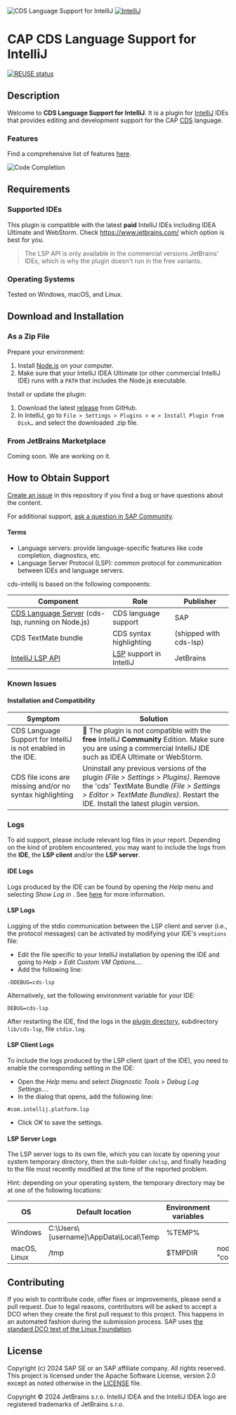 ![CDS Language Support for IntelliJ](.assets/logo.png) [![IntelliJ](.assets/IntelliJ_IDEA_icon.svg)](https://www.jetbrains.com/)

# CAP CDS Language Support for IntelliJ

[![REUSE status](https://api.reuse.software/badge/github.com/cap-js/cds-intellij)](https://api.reuse.software/info/github.com/cap-js/cds-intellij)

## Description

Welcome to **CDS Language Support for IntelliJ**. It is a plugin for [IntelliJ](https://www.jetbrains.com/idea/) IDEs
that provides editing and development support for the CAP [CDS](https://cap.cloud.sap/docs/cds/) language.

### Features

Find a comprehensive list of features [here](./FEATURES.md).

![Code Completion](.assets/code_completion.png)

## Requirements

### Supported IDEs

This plugin is compatible with the latest **paid** IntelliJ IDEs including IDEA Ultimate and WebStorm.  Check https://www.jetbrains.com/ which option is best for you.

> The LSP API is only available in the commercial versions JetBrains' IDEs, which is why the plugin doesn't run in the free variants.

### Operating Systems

Tested on Windows, macOS, and Linux.


## Download and Installation

### As a Zip File

Prepare your environment:

1. Install [Node.js](https://nodejs.org/en/) on your computer.
2. Make sure that your IntelliJ IDEA Ultimate (or other commercial IntelliJ IDE) runs with a `PATH` that includes the Node.js executable.

Install or update the plugin:

1. Download the latest [release](https://github.com/cap-js/cds-intellij/releases) from GitHub.
2. In IntelliJ, go to `File > Settings > Plugins > ⚙ > Install Plugin from Disk…` and select the downloaded .zip file.

### From JetBrains Marketplace

Coming soon. We are working on it.


## How to Obtain Support

[Create an issue](https://github.com/cap-js/cds-intellij/issues) in this repository if you find a bug or have questions about the content.

For additional support, [ask a question in SAP Community](https://answers.sap.com/questions/ask.html).

#### Terms

- Language servers: provide language-specific features like code completion, diagnostics, etc.
- Language Server Protocol (LSP): common protocol for communication between IDEs and language servers.

cds-intellij is based on the following components:

| Component                                                                                       | Role                                                                             | Publisher              |
|-------------------------------------------------------------------------------------------------|----------------------------------------------------------------------------------|------------------------|
| [CDS Language Server](https://www.npmjs.com/package/@sap/cds-lsp) (cds-lsp, running on Node.js) | CDS language support                                                             | SAP                    |
| CDS TextMate bundle                                                                             | CDS syntax highlighting                                                          | (shipped with cds-lsp) |
| [IntelliJ LSP API](https://plugins.jetbrains.com/docs/intellij/language-server-protocol.html)   | [LSP](https://microsoft.github.io/language-server-protocol/) support in IntelliJ | JetBrains              |


### Known Issues

#### Installation and Compatibility

| Symptom                                                      | Solution                                                                                                                                                                                                           |
|--------------------------------------------------------------|--------------------------------------------------------------------------------------------------------------------------------------------------------------------------------------------------------------------|
| CDS Language Support for IntelliJ is not enabled in the IDE. | 🚫 The plugin is not compatible with the **free** IntelliJ **Community** Edition. Make sure you are using a commercial IntelliJ IDE such as IDEA Ultimate or WebStorm.                                             |
| CDS file icons are missing and/or no syntax highlighting     | Uninstall any previous versions of the plugin *(File > Settings > Plugins)*. Remove the 'cds' TextMate Bundle *(File > Settings > Editor > TextMate Bundles)*. Restart the IDE. Install the latest plugin version. |

### Logs

To aid support, please include relevant log files in your report.
Depending on the kind of problem encountered, you may want to include the logs from the **IDE**, the **LSP client** and/or the **LSP server**.

#### IDE Logs

Logs produced by the IDE can be found by opening the *Help* menu and selecting *Show Log in <platform-dependent tool>*.
See [here](https://intellij-support.jetbrains.com/hc/en-us/articles/207241085-Locating-IDE-log-files) for more information.

#### LSP Logs

Logging of the stdio communication between the LSP client and server (i.e., the protocol messages) can be activated by modifying your IDE's `vmoptions` file:
- Edit the file specific to your IntelliJ installation by opening the IDE and going to *Help > Edit Custom VM Options...*.
- Add the following line:
```
-DDEBUG=cds-lsp
```

Alternatively, set the following environment variable for your IDE:
```
DEBUG=cds-lsp
```

After restarting the IDE, find the logs in the [plugin directory](https://intellij-support.jetbrains.com/hc/en-us/articles/206544519-Directories-used-by-the-IDE-to-store-settings-caches-plugins-and-logs),
subdirectory `lib/cds-lsp`, file `stdio.log`.

#### LSP Client Logs

To include the logs produced by the LSP client (part of the IDE), you need to enable the corresponding setting in the IDE:
- Open the *Help* menu and select *Diagnostic Tools > Debug Log Settings…*.
- In the dialog that opens, add the following line:
```
#com.intellij.platform.lsp
```
- Click *OK* to save the settings.

#### LSP Server Logs

The LSP server logs to its own file, which you can locate by opening your system temporary directory, then the sub-folder `cdxlsp`, and finally heading to the file most recently modified at the time of the reported problem.

Hint: depending on your operating system, the temporary directory may be at one of the following locations:

| OS           | Default location                        | Environment variables | Command                            |
|--------------|-----------------------------------------|-----------------------|------------------------------------|
| Windows      | C:\Users\\[username]\AppData\Local\Temp | %TEMP%                |                                    |
| macOS, Linux | /tmp                                    | $TMPDIR               | node -e "console.log(os.tmpdir())" |


## Contributing

If you wish to contribute code, offer fixes or improvements, please send a pull request. Due to legal reasons, contributors will be asked to accept a DCO when they create the first pull request to this project. This happens in an automated fashion during the submission process. SAP uses [the standard DCO text of the Linux Foundation](https://developercertificate.org/).


## License

Copyright (c) 2024 SAP SE or an SAP affiliate company. All rights reserved. This project is licensed under the Apache Software License, version 2.0 except as noted otherwise in the [LICENSE](LICENSE) file.

Copyright © 2024 JetBrains s.r.o. IntelliJ IDEA and the IntelliJ IDEA logo are registered trademarks of JetBrains s.r.o.
